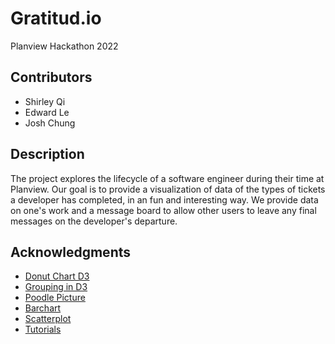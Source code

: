 # Gratitud.io
Planview Hackathon 2022

## Contributors 
- Shirley Qi
- Edward Le
- Josh Chung

## Description
The project explores the lifecycle of a software engineer during their time at Planview. Our goal is to provide a visualization of data of the types of tickets a developer has completed, in an fun and interesting way. We provide data on one's work and a message board to allow other users to leave any final messages on the developer's departure.

## Acknowledgments
* [Donut Chart D3](https://d3-graph-gallery.com/donut)
* [Grouping in D3](https://observablehq.com/@d3/d3-group)
* [Poodle Picture](https://pixabay.com/photos/animal-poodle-mammal-friend-breed-3414131/)
* [Barchart](https://codesandbox.io/s/github/UBC-InfoVis/2021-436V-examples/?file=/d3-static-bar-chart/j)
* [Scatterplot](https://codesandbox.io/s/github/UBC-InfoVis/2021-436V-examples/tree/master/d3-static-scatter-plot?file=/css/style.css:384-397)
* [Tutorials](https://github.com/UBC-InfoVis/2021-436V-tutorials)
